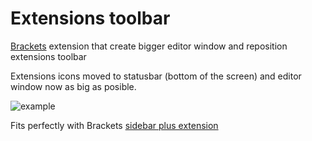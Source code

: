 Extensions toolbar
==================

[Brackets](http://brackets.io/) extension that create bigger editor window and reposition extensions toolbar

Extensions icons moved to statusbar (bottom of the screen) and editor window now as big as posible.

![example](http://content.screencast.com/users/dnbard/folders/Jing/media/7badfb41-9fd5-40f9-abd7-8349a6b36ee7/2014-06-27_1134.png)

Fits perfectly with Brackets [sidebar plus extension](https://github.com/sathyamoorthi/brackets-sidebar-plus)
